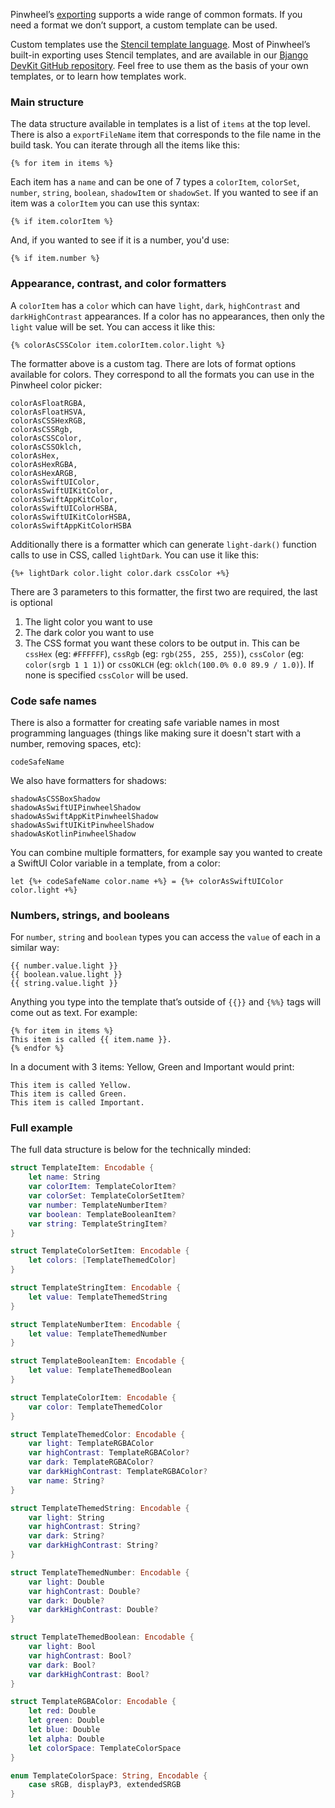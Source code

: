 Pinwheel’s [exporting](https://bjango.com/help/pinwheel/exporting/) supports a wide range of common formats. If you need a format we don’t support, a custom template can be used.

Custom templates use the [Stencil template language](https://stencil.fuller.li/en/latest/templates.html). Most of Pinwheel’s built-in exporting uses Stencil templates, and are available in our [Bjango DevKit GitHub repository](https://github.com/bjango/Bjango-DevKit/tree/main/pinwheel/templates/Pinwheel%20Built%20In%20Examples). Feel free to use them as the basis of your own templates, or to learn how templates work.


### Main structure

The data structure available in templates is a list of `items` at the top level. There is also a `exportFileName` item that corresponds to the file name in the build task. You can iterate through all the items like this:

```
{% for item in items %}
```

Each item has a `name` and can be one of 7 types a `colorItem`, `colorSet`, `number`, `string`, `boolean`, `shadowItem` or `shadowSet`. If you wanted to see if an item was a `colorItem` you can use this syntax:

```
{% if item.colorItem %}
```

And, if you wanted to see if it is a number, you'd use:

```
{% if item.number %}
```


### Appearance, contrast, and color formatters

A `colorItem` has a `color` which can have `light`, `dark`, `highContrast` and `darkHighContrast` appearances. If a color has no appearances, then only the `light` value will be set. You can access it like this:

```
{% colorAsCSSColor item.colorItem.color.light %}
```

The formatter above is a custom tag. There are lots of format options available for colors. They correspond to all the formats you can use in the Pinwheel color picker:

```
colorAsFloatRGBA,
colorAsFloatHSVA,
colorAsCSSHexRGB,
colorAsCSSRgb,
colorAsCSSColor,
colorAsCSSOklch,
colorAsHex,
colorAsHexRGBA,
colorAsHexARGB,
colorAsSwiftUIColor,
colorAsSwiftUIKitColor,
colorAsSwiftAppKitColor,
colorAsSwiftUIColorHSBA,
colorAsSwiftUIKitColorHSBA,
colorAsSwiftAppKitColorHSBA
```

Additionally there is a formatter which can generate `light-dark()` function calls to use in CSS, called `lightDark`. You can use it like this:
```
{%+ lightDark color.light color.dark cssColor +%}
```
There are 3 parameters to this formatter, the first two are required, the last is optional
1. The light color you want to use
2. The dark color you want to use
3. The CSS format you want these colors to be output in. This can be `cssHex` (eg: `#FFFFFF`), `cssRgb` (eg: `rgb(255, 255, 255)`), `cssColor` (eg: `color(srgb 1 1 1)`) or `cssOKLCH` (eg: `oklch(100.0% 0.0 89.9 / 1.0)`). If none is specified `cssColor` will be used.


### Code safe names

There is also a formatter for creating safe variable names in most programming languages (things like making sure it doesn't start with a number, removing spaces, etc):
```
codeSafeName
```

We also have formatters for shadows:
```
shadowAsCSSBoxShadow
shadowAsSwiftUIPinwheelShadow
shadowAsSwiftAppKitPinwheelShadow
shadowAsSwiftUIKitPinwheelShadow
shadowAsKotlinPinwheelShadow
```

You can combine multiple formatters, for example say you wanted to create a SwiftUI Color variable in a template, from a color:
```
let {%+ codeSafeName color.name +%} = {%+ colorAsSwiftUIColor color.light +%}
```


### Numbers, strings, and booleans

For `number`, `string` and `boolean` types you can access the `value` of each in a similar way:

```
{{ number.value.light }}
{{ boolean.value.light }}
{{ string.value.light }}
```

Anything you type into the template that’s outside of `{{}}` and `{%%}` tags will come out as text. For example:

```
{% for item in items %}
This item is called {{ item.name }}.
{% endfor %}
```

In a document with 3 items: Yellow, Green and Important would print:
```
This item is called Yellow.
This item is called Green.
This item is called Important.
```


### Full example

The full data structure is below for the technically minded:

```swift
struct TemplateItem: Encodable {
    let name: String
    var colorItem: TemplateColorItem?
    var colorSet: TemplateColorSetItem?
    var number: TemplateNumberItem?
    var boolean: TemplateBooleanItem?
    var string: TemplateStringItem?
}

struct TemplateColorSetItem: Encodable {
    let colors: [TemplateThemedColor]
}

struct TemplateStringItem: Encodable {
    let value: TemplateThemedString
}

struct TemplateNumberItem: Encodable {
    let value: TemplateThemedNumber
}

struct TemplateBooleanItem: Encodable {
    let value: TemplateThemedBoolean
}

struct TemplateColorItem: Encodable {
    var color: TemplateThemedColor
}

struct TemplateThemedColor: Encodable {
    var light: TemplateRGBAColor
    var highContrast: TemplateRGBAColor?
    var dark: TemplateRGBAColor?
    var darkHighContrast: TemplateRGBAColor?
    var name: String?
}

struct TemplateThemedString: Encodable {
    var light: String
    var highContrast: String?
    var dark: String?
    var darkHighContrast: String?
}

struct TemplateThemedNumber: Encodable {
    var light: Double
    var highContrast: Double?
    var dark: Double?
    var darkHighContrast: Double?
}

struct TemplateThemedBoolean: Encodable {
    var light: Bool
    var highContrast: Bool?
    var dark: Bool?
    var darkHighContrast: Bool?
}

struct TemplateRGBAColor: Encodable {
    let red: Double
    let green: Double
    let blue: Double
    let alpha: Double
    let colorSpace: TemplateColorSpace
}

enum TemplateColorSpace: String, Encodable {
    case sRGB, displayP3, extendedSRGB
}
```
